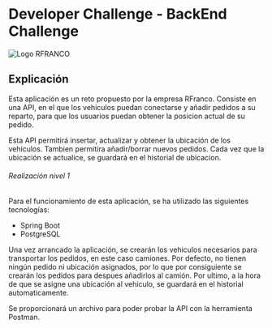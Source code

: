 Developer Challenge - BackEnd Challenge
====================================

![Logo RFRANCO](https://rfrancodigital.com/wp-content/uploads/2018/01/R-Franco-Digital-logo-web.jpg) 

## Explicación
Esta aplicación es un reto propuesto por la empresa RFranco. Consiste en una API, en el que los vehiculos puedan conectarse y añadir pedidos a su reparto, para que los usuarios puedan obtener la posicion actual de su pedido.

Esta API permitirá insertar, actualizar y obtener la ubicación de los vehiculos. Tambien permitira añadir/borrar nuevos pedidos. Cada vez que la ubicación se actualice, se guardará en el historial de ubicacion.

###### Realización nivel 1
Para el funcionamiento de esta aplicación, se ha utilizado las siguientes tecnologías:
- Spring Boot
- PostgreSQL

Una vez arrancado la aplicación, se crearán los vehiculos necesarios para transportar los pedidos, en este caso camiones. Por defecto, no tienen ningún pedido ni ubicación asignados, por lo que por consiguiente se crearán los pedidos para despues añadirlos al camión. Por ultimo, a la hora de que se asigne una ubicación al vehiculo, se guardará en el historial automaticamente. 

Se proporcionará un archivo para poder probar la API con la herramienta Postman.
